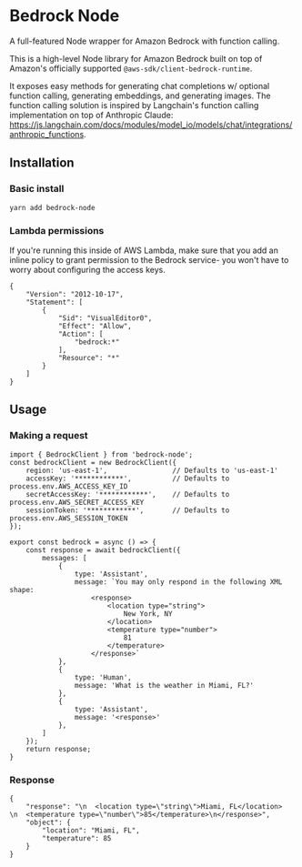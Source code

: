 # Bedrock Node

A full-featured Node wrapper for Amazon Bedrock with function calling.

This is a high-level Node library for Amazon Bedrock built on top of Amazon's officially supported `@aws-sdk/client-bedrock-runtime`.

It exposes easy methods for generating chat completions w/ optional function calling, generating embeddings, and generating images. The function calling solution is inspired by Langchain's function calling implementation on top of Anthropic Claude: https://js.langchain.com/docs/modules/model_io/models/chat/integrations/anthropic_functions.

## Installation

### Basic install

```
yarn add bedrock-node
```

### Lambda permissions

If you're running this inside of AWS Lambda, make sure that you add an inline policy to grant permission to the Bedrock service- you won't have to worry about configuring the access keys.

```
{
    "Version": "2012-10-17",
    "Statement": [
        {
            "Sid": "VisualEditor0",
            "Effect": "Allow",
            "Action": [
                "bedrock:*"
            ],
            "Resource": "*"
        }
    ]
}
```

## Usage

### Making a request

```
import { BedrockClient } from 'bedrock-node';
const bedrockClient = new BedrockClient({
    region: 'us-east-1',                // Defaults to 'us-east-1'
    accessKey: '************',          // Defaults to process.env.AWS_ACCESS_KEY_ID
    secretAccessKey: '************',    // Defaults to process.env.AWS_SECRET_ACCESS_KEY
    sessionToken: '************',       // Defaults to process.env.AWS_SESSION_TOKEN
});

export const bedrock = async () => {
    const response = await bedrockClient({
        messages: [
            {
                type: 'Assistant',
                message: `You may only respond in the following XML shape:
                    <response>
                        <location type="string">
                            New York, NY
                        </location>
                        <temperature type="number">
                            81
                        </temperature>
                    </response>`
            },
            {
                type: 'Human',
                message: 'What is the weather in Miami, FL?'
            },
            {
                type: 'Assistant',
                message: '<response>'
            },
        ]
    });
    return response;
}
```

### Response

```
{
    "response": "\n  <location type=\"string\">Miami, FL</location>  \n  <temperature type=\"number\">85</temperature>\n</response>",
    "object": {
        "location": "Miami, FL",
        "temperature": 85
    }
}
```
